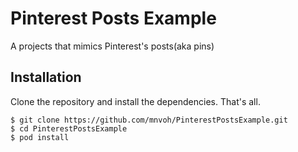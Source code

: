 # Pinterest Posts Example

A projects that mimics Pinterest's posts(aka pins)


## Installation

Clone the repository and install the dependencies. That's all.

```
$ git clone https://github.com/mnvoh/PinterestPostsExample.git
$ cd PinterestPostsExample
$ pod install
```
